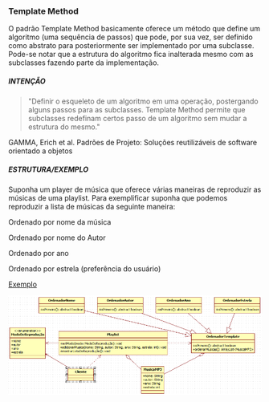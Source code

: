 ### Template Method

O padrão Template Method basicamente oferece um método que define um algoritmo (uma sequência de passos) que pode, por sua vez, ser definido como abstrato para posteriormente ser implementado por uma subclasse. Pode-se notar que a estrutura do algoritmo fica inalterada mesmo com as subclasses fazendo parte da implementação.

##### INTENÇÃO

>"Definir o esqueleto de um algoritmo em uma operação, postergando alguns passos para as subclasses. Template Method permite que subclasses redefinam certos passo de um algoritmo sem mudar a estrutura do mesmo." 

GAMMA, Erich et al. Padrões de Projeto: Soluções reutilizáveis de software orientado a objetos

##### ESTRUTURA/EXEMPLO

Suponha um player de música que oferece várias maneiras de reproduzir as músicas de uma playlist. Para exemplificar suponha que podemos reproduzir a lista de músicas da seguinte maneira:

Ordenado por nome da música

Ordenado por nome do Autor

Ordenado por ano

Ordenado por estrela (preferência do usuário)

[Exemplo](https://bit.ly/2ZNZfQi)

![template_method](template-method.png)
